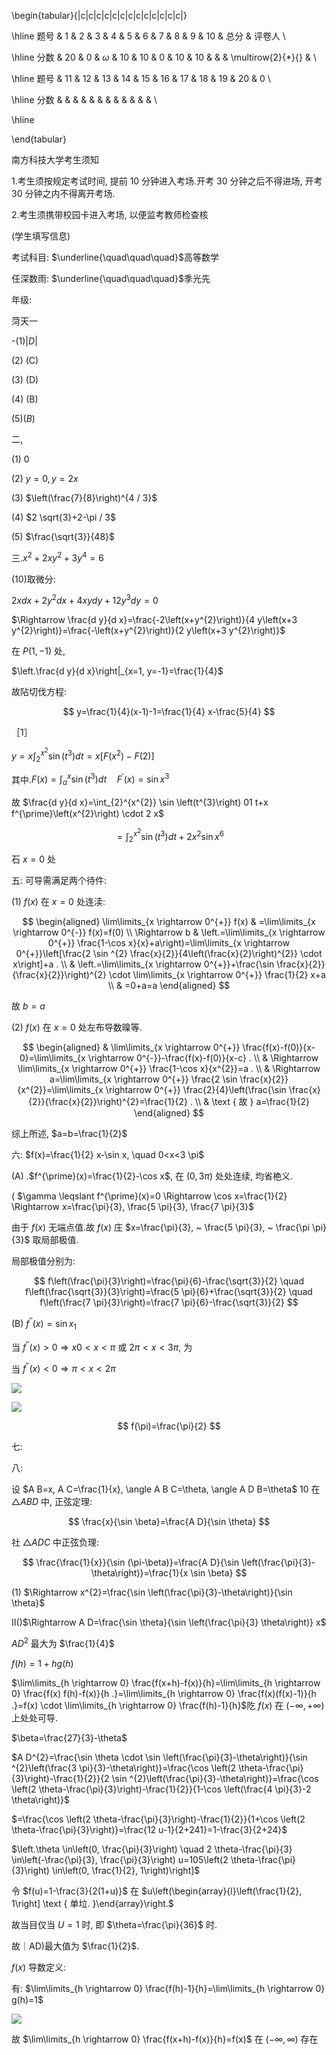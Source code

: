 \begin{tabular}{|c|c|c|c|c|c|c|c|c|c|c|c|c|}

\hline 题号 & 1 & 2 & 3 & 4 & 5 & 6 & 7 & 8 & 9 & 10 & 总分 & 评卷人 \\

\hline 分数 & 20 & 0 & $\omega$ & 10 & 10 & 0 & 10 & 10 & & & \multirow{2}{*}{} & \\

\hline 题号 & 11 & 12 & 13 & 14 & 15 & 16 & 17 & 18 & 19 & 20 & 0 \\

\hline 分数 & & & & & & & & & & & & \\

\hline

\end{tabular}

南方科技大学考生须知

1.考生须按规定考试时间, 提前 10 分钟进入考场.开考 30 分钟之后不得进场, 开考 30 分钟之内不得离开考场.

2.考生须携带校园卡进入考场, 以便监考教师检查核

(学生填写信息)

考试科目:  $\underline{\quad\quad\quad}$高等数学

任深数雨:  $\underline{\quad\quad\quad}$季光先

年级:

菏天一

-(1)$|D|$

(2) (C)

(3) (D)

(4) (B)

$(5)(B)$

二,

(1) 0

(2) $y=0, y=2 x$

(3) $\left(\frac{7}{8}\right)^{4 / 3}$

(4) $2 \sqrt{3}+2-\pi / 3$

(5) $\frac{\sqrt{3}}{48}$

三.$x^{2}+2 x y^{2}+3 y^{4}=6$

(10)取微分:

$2 x d x+2 y^{2} d x+4 x y d y+12 y^{3} d y=0$

$\Rightarrow \frac{d y}{d x}=\frac{-2\left(x+y^{2}\right)}{4 y\left(x+3 y^{2}\right)}=\frac{-\left(x+y^{2}\right)}{2 y\left(x+3 y^{2}\right)}$

在 $P(1,-1)$ 处,

$\left.\frac{d y}{d x}\right|_{x=1, y=-1}=\frac{1}{4}$

故阽切伐方程:

$$
y=\frac{1}{4}(x-1)-1=\frac{1}{4} x-\frac{5}{4}
$$

［1］

$y=x \int_{2}^{x^{2}} \sin \left(t^{3}\right) d t=x\left[F\left(x^{2}\right)-F(2)\right]$

其中.$F(x)=\int_{a}^{x} \sin \left(t^{3}\right) d t \quad F^{\prime}(x)=\sin x^{3}$

故 $\frac{d y}{d x}=\int_{2}^{x^{2}} \sin \left(t^{3}\right) 01 t+x f^{\prime}\left(x^{2}\right) \cdot 2 x$

$$
=\int_{2}^{x^{2}} \sin \left(t^{3}\right) d t+2 x^{2} \sin x^{6}
$$

石 $x=0$ 处

五: 可导需满足两个待件:

(1) $f(x)$ 在 $x=0$ 处连渎:

$$
\begin{aligned}
\lim\limits_{x \rightarrow 0^{+}} f(x) & =\lim\limits_{x \rightarrow 0^{-}} f(x)=f(0) \\
\Rightarrow b & \left.=\lim\limits_{x \rightarrow 0^{+}} \frac{1-\cos x}{x}+a\right)=\lim\limits_{x \rightarrow 0^{+}}\left[\frac{2 \sin ^{2} \frac{x}{2}}{4\left(\frac{x}{2}\right)^{2}} \cdot x\right]+a . \\
& \left.=\lim\limits_{x \rightarrow 0^{+}}+\frac{\sin \frac{x}{2}}{\frac{x}{2}}\right)^{2} \cdot \lim\limits_{x \rightarrow 0^{+}} \frac{1}{2} x+a \\
& =0+a=a
\end{aligned}
$$

故 $b=a$

(2) $f(x)$ 在 $x=0$ 处左布导数暞等.

$$
\begin{aligned}
& \lim\limits_{x \rightarrow 0^{+}} \frac{f(x)-f(0)}{x-0}=\lim\limits_{x \rightarrow 0^{-}}-\frac{f(x)-f(0)}{x-c} . \\
& \Rightarrow \lim\limits_{x \rightarrow 0^{+}} \frac{1-\cos x}{x^{2}}=a . \\
& \Rightarrow a=\lim\limits_{x \rightarrow 0^{+}} \frac{2 \sin \frac{x}{2}}{x^{2}}=\lim\limits_{x \rightarrow 0^{+}} \frac{2}{4}\left(\frac{\sin \frac{x}{2}}{\frac{x}{2}}\right)^{2}=\frac{1}{2} . \\
& \text { 故 } a=\frac{1}{2}
\end{aligned}
$$

综上所述, $a=b=\frac{1}{2}$

六: $f(x)=\frac{1}{2} x-\sin x, \quad 0<x<3 \pi$

(A) .$f^{\prime}(x)=\frac{1}{2}-\cos x$, 在 $(0,3 \pi)$ 处处连续, 均省栬义.

( $\gamma \leqslant f^{\prime}(x)=0 \Rightarrow \cos x=\frac{1}{2} \Rightarrow x=\frac{\pi}{3}, \frac{5 \pi}{3}, \frac{7 \pi}{3}$

由于 $f(x)$ 无端点值.故 $f(x)$ 庄 $x=\frac{\pi}{3}, ~ \frac{5 \pi}{3}, ~ \frac{\pi \pi}{3}$ 取局部极值.

局部极值分别为:

$$
f\left(\frac{\pi}{3}\right)=\frac{\pi}{6}-\frac{\sqrt{3}}{2} \quad f\left(\frac{\sqrt{3}}{3}\right)=\frac{5 \pi}{6}+\frac{\sqrt{3}}{2} \quad f\left(\frac{7 \pi}{3}\right)=\frac{7 \pi}{6}-\frac{\sqrt{3}}{2}
$$

(B) $f^{\prime \prime}(x)=\sin x_{1}$

当 $f^{\prime \prime}(x)>0 \Rightarrow x 0<x<\pi$ 或 $2 \pi<x<3 \pi$, 为

当 $f^{\prime \prime}(x)<0 \Rightarrow \pi<x<2 \pi$

![](https://cdn.mathpix.com/cropped/2025_04_21_28d8846e28295167dfacg-3.jpg?height=238&width=2249&top_left_y=4064&top_left_x=993)

![](https://cdn.mathpix.com/cropped/2025_04_21_28d8846e28295167dfacg-3.jpg?height=1394&width=2268&top_left_y=4203&top_left_x=729)

$$
f(\pi)=\frac{\pi}{2}
$$

七:

八:

设 $A B=x, A C=\frac{1}{x}, \angle A B C=\theta, \angle A D B=\theta$ 10 在 $\triangle A B D$ 中, 正弦定理:

$$
\frac{x}{\sin \beta}=\frac{A D}{\sin \theta}
$$

社 $\triangle A D C$ 中正弦负理:

$$
\frac{\frac{1}{x}}{\sin (\pi-\beta)}=\frac{A D}{\sin \left(\frac{\pi}{3}-\theta\right)}=\frac{1}{x \sin \beta}
$$

(1) $\Rightarrow x^{2}=\frac{\sin \left(\frac{\pi}{3}-\theta\right)}{\sin \theta}$

II()$\Rightarrow A D=\frac{\sin \theta}{\sin \left(\frac{\pi}{3} \theta\right)} x$

$A D^{2}$ 最大为 $\frac{1}{4}$

$f(h)=1+h g(h)$

$\lim\limits_{h \rightarrow 0} \frac{f(x+h)-f(x)}{h}=\lim\limits_{h \rightarrow 0} \frac{f(x) f(h)-f(x)}{h .}=\lim\limits_{h \rightarrow 0} \frac{f(x)(f(x)-1)}{h .}=f(x) \cdot \lim\limits_{h \rightarrow 0} \frac{f(h)-1}{h}$阣 $f(x)$ 在 $(-\infty,+\infty)$ 上处处可导.

$\beta=\frac{27}{3}-\theta$

$A D^{2}=\frac{\sin \theta \cdot \sin \left(\frac{\pi}{3}-\theta\right)}{\sin ^{2}\left(\frac{3 \pi}{3}-\theta\right)}=\frac{\cos \left(2 \theta-\frac{\pi}{3}\right)-\frac{1}{2}}{2 \sin ^{2}\left(\frac{\pi}{3}-\theta\right)}=\frac{\cos \left(2 \theta-\frac{\pi}{3}\right)-\frac{1}{2}}{1-\cos \left(\frac{4 \pi}{3}-2 \theta\right)}$

$=\frac{\cos \left(2 \theta-\frac{\pi}{3}\right)-\frac{1}{2}}{1+\cos \left(2 \theta-\frac{\pi}{3}\right)}=\frac{12 u-1}{2+241}=1-\frac{3}{2+24}$

$\left.\theta \in\left(0, \frac{\pi}{3}\right) \quad 2 \theta-\frac{\pi}{3} \in\left(-\frac{\pi}{3}, \frac{\pi}{3}\right) u=105\left(2 \theta-\frac{\pi}{3}\right) \in\left(0, \frac{1}{2}, 1\right)\right]$

令 $f(u)=1-\frac{3}{2(1+u)}$ 在 $u\left(\begin{array}{l}\left(\frac{1}{2}, 1\right] \text { 单垃. }\end{array}\right.$

故当目仅当 $U=1$ 时, 即 $\theta=\frac{\pi}{36}$ 时.

故｜AD)最大值为 $\frac{1}{2}$.

$f(x)$ 导数定义:

有:  $\lim\limits_{h \rightarrow 0} \frac{f(h)-1}{h}=\lim\limits_{h \rightarrow 0} g(h)=1$

![](https://cdn.mathpix.com/cropped/2025_04_21_28d8846e28295167dfacg-4.jpg?height=692&width=361&top_left_y=666&top_left_x=108)

故 $\lim\limits_{h \rightarrow 0} \frac{f(x+h)-f(x)}{h}=f(x)$ 在 $(-\infty, \infty)$ 存在

